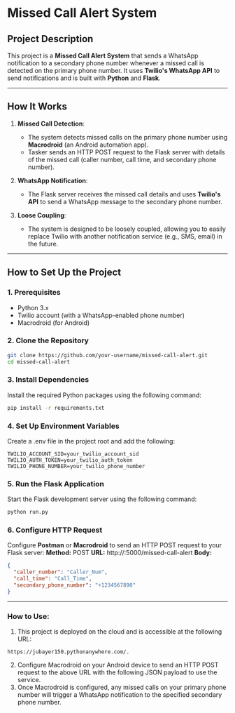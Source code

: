 # Missed Call Alert System

## Project Description
This project is a **Missed Call Alert System** that sends a WhatsApp notification to a secondary phone number whenever a missed call is detected on the primary phone number. It uses **Twilio's WhatsApp API** to send notifications and is built with **Python** and **Flask**.

---

## How It Works
1. **Missed Call Detection**:
   - The system detects missed calls on the primary phone number using **Macrodroid** (an Android automation app).
   - Tasker sends an HTTP POST request to the Flask server with details of the missed call (caller number, call time, and secondary phone number).

2. **WhatsApp Notification**:
   - The Flask server receives the missed call details and uses **Twilio's API** to send a WhatsApp message to the secondary phone number.

3. **Loose Coupling**:
   - The system is designed to be loosely coupled, allowing you to easily replace Twilio with another notification service (e.g., SMS, email) in the future.

---

## How to Set Up the Project

### 1. Prerequisites
- Python 3.x
- Twilio account (with a WhatsApp-enabled phone number)
- Macrodroid (for Android)

### 2. Clone the Repository
```bash
git clone https://github.com/your-username/missed-call-alert.git
cd missed-call-alert
```
### 3. Install Dependencies
Install the required Python packages using the following command:
```bash
pip install -r requirements.txt
```
### 4. Set Up Environment Variables
Create a .env file in the project root and add the following:
```env
TWILIO_ACCOUNT_SID=your_twilio_account_sid
TWILIO_AUTH_TOKEN=your_twilio_auth_token
TWILIO_PHONE_NUMBER=your_twilio_phone_number
```
### 5. Run the Flask Application
Start the Flask development server using the following command:
```bash
python run.py
```
### 6. Configure HTTP Request
Configure **Postman** or **Macrodroid** to send an HTTP POST request to your Flask server:
**Method:** POST
**URL:** http://<your-server-ip>:5000/missed-call-alert
**Body:**
```json
{
  "caller_number": "Caller_Num",
  "call_time": "Call_Time",
  "secondary_phone_number": "+1234567890"
}
```
---
### **How to Use:**
1. This project is deployed on the cloud and is accessible at the following URL:
```
https://jubayer150.pythonanywhere.com/.
```
2. Configure Macrodroid on your Android device to send an HTTP POST request to the above URL with the following JSON payload to use the service.
3. Once Macrodroid is configured, any missed calls on your primary phone number will trigger a WhatsApp notification to the specified secondary phone number.
